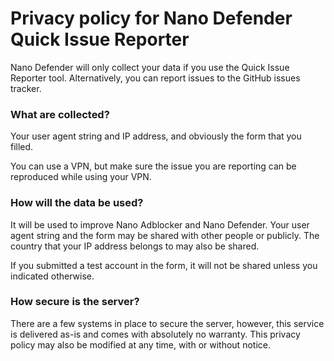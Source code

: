 # Privacy policy for Nano Defender Quick Issue Reporter

Nano Defender will only collect your data if you use the Quick Issue Reporter
tool. Alternatively, you can report issues to the GitHub issues tracker.

### What are collected?

Your user agent string and IP address, and obviously the form that you filled.

You can use a VPN, but make sure the issue you are reporting can be reproduced
while using your VPN.

### How will the data be used?

It will be used to improve Nano Adblocker and Nano Defender. Your user agent
string and the form may be shared with other people or publicly. The country
that your IP address belongs to may also be shared.

If you submitted a test account in the form, it will not be shared unless you
indicated otherwise.

### How secure is the server?

There are a few systems in place to secure the server, however, this service
is delivered as-is and comes with absolutely no warranty. This privacy policy
may also be modified at any time, with or without notice.

